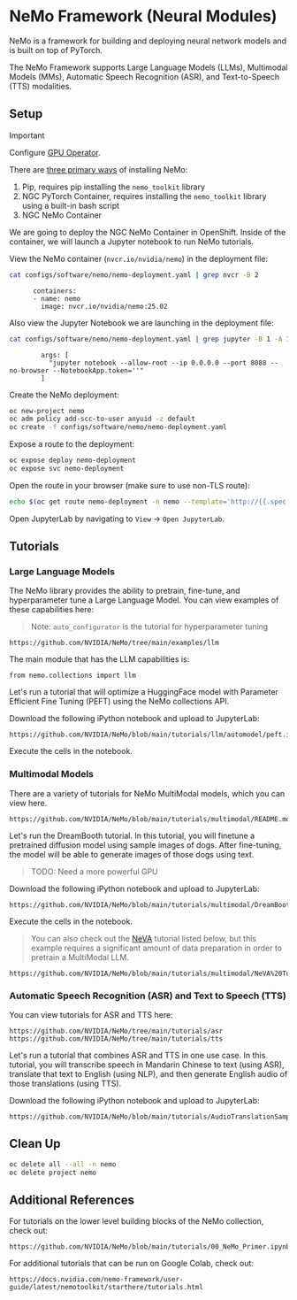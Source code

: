 # NeMo Framework (Neural Modules)

NeMo is a framework for building and deploying neural network models and is built on top of PyTorch.

The NeMo Framework supports Large Language Models (LLMs), Multimodal Models (MMs), Automatic Speech Recognition (ASR), and Text-to-Speech (TTS) modalities.

## Setup

> [!IMPORTANT]
> Configure [GPU Operator](../infra/gpu-operator.md).

There are [three primary ways](https://github.com/NVIDIA/NeMo?tab=readme-ov-file#install-nemo-framework) of installing NeMo:

1. Pip, requires pip installing the `nemo_toolkit` library
1. NGC PyTorch Container, requires installing the `nemo_toolkit` library using a built-in bash script
1. NGC NeMo Container

We are going to deploy the NGC NeMo Container in OpenShift. Inside of the container, we will launch a Jupyter notebook to run NeMo tutorials.

View the NeMo container (`nvcr.io/nvidia/nemo`) in the deployment file:

```bash
cat configs/software/nemo/nemo-deployment.yaml | grep nvcr -B 2
```

```text
      containers:
      - name: nemo
        image: nvcr.io/nvidia/nemo:25.02
```

Also view the Jupyter Notebook we are launching in the deployment file:

```bash
cat configs/software/nemo/nemo-deployment.yaml | grep jupyter -B 1 -A 1
```

```text
        args: [
          "jupyter notebook --allow-root --ip 0.0.0.0 --port 8088 --no-browser --NotebookApp.token=''"
        ]
```

Create the NeMo deployment:

```bash
oc new-project nemo
oc adm policy add-scc-to-user anyuid -z default
oc create -f configs/software/nemo/nemo-deployment.yaml
```

Expose a route to the deployment:

```bash
oc expose deploy nemo-deployment
oc expose svc nemo-deployment
```

Open the route in your browser (make sure to use non-TLS route):

```bash
echo $(oc get route nemo-deployment -n nemo --template='http://{{.spec.host}}')
```

Open JupyterLab by navigating to `View` -> `Open JupyterLab`.

## Tutorials

### Large Language Models

The NeMo library provides the ability to pretrain, fine-tune, and hyperparameter tune a Large Language Model. You can view examples of these capabilities here:

> Note: `auto_configurator` is the tutorial for hyperparameter tuning

```text
https://github.com/NVIDIA/NeMo/tree/main/examples/llm
```

The main module that has the LLM capabilities is:

```text
from nemo.collections import llm
``` 

Let's run a tutorial that will optimize a HuggingFace model with Parameter Efficient Fine Tuning (PEFT) using the NeMo collections API.

Download the following iPython notebook and upload to JupyterLab:

```text
https://github.com/NVIDIA/NeMo/blob/main/tutorials/llm/automodel/peft.ipynb
```

Execute the cells in the notebook.

### Multimodal Models

There are a variety of tutorials for NeMo MultiModal models, which you can view here.

```text
https://github.com/NVIDIA/NeMo/blob/main/tutorials/multimodal/README.md
```

Let's run the DreamBooth tutorial. In this tutorial, you will finetune a pretrained diffusion model using sample images of dogs. After fine-tuning, the model will be able to generate images of those dogs using text.

> TODO: Need a more powerful GPU

Download the following iPython notebook and upload to JupyterLab:

```text
https://github.com/NVIDIA/NeMo/blob/main/tutorials/multimodal/DreamBooth%20Tutorial.ipynb
```

Execute the cells in the notebook.

> You can also check out the [NeVA](https://docs.nvidia.com/nemo-framework/user-guide/latest/nemotoolkit/multimodal/mllm/neva.html) tutorial listed below, but this example requires a significant amount of data preparation in order to pretrain a MultiModal LLM.

```text
https://github.com/NVIDIA/NeMo/blob/main/tutorials/multimodal/NeVA%20Tutorial.ipynb
```

### Automatic Speech Recognition (ASR) and Text to Speech (TTS)

You can view tutorials for ASR and TTS here:

```text
https://github.com/NVIDIA/NeMo/tree/main/tutorials/asr
https://github.com/NVIDIA/NeMo/tree/main/tutorials/tts
```

Let's run a tutorial that combines ASR and TTS in one use case. In this tutorial, you will transcribe speech in Mandarin Chinese to text (using ASR), translate that text to English (using NLP), and then generate English audio of those translations (using TTS).

Download the following iPython notebook and upload to JupyterLab:

```text
https://github.com/NVIDIA/NeMo/blob/main/tutorials/AudioTranslationSample.ipynb
```

## Clean Up

```bash
oc delete all --all -n nemo
oc delete project nemo
```

## Additional References

For tutorials on the lower level building blocks of the NeMo collection, check out:

```text
https://github.com/NVIDIA/NeMo/blob/main/tutorials/00_NeMo_Primer.ipynb
```

For additional tutorials that can be run on Google Colab, check out:

```text
https://docs.nvidia.com/nemo-framework/user-guide/latest/nemotoolkit/starthere/tutorials.html
```
